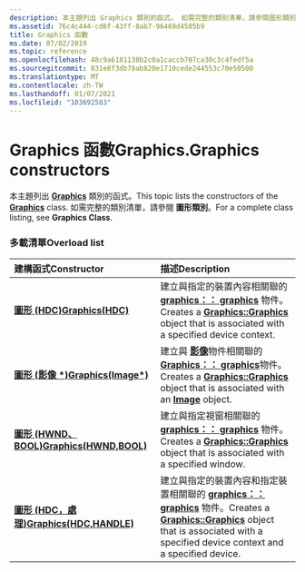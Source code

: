 ```yaml
---
description: 本主題列出 Graphics 類別的函式。 如需完整的類別清單，請參閱圖形類別。
ms.assetid: 76c4c444-cd6f-43ff-8ab7-96469d4505b9
title: Graphics 函數
ms.date: 07/02/2019
ms.topic: reference
ms.openlocfilehash: 48c9a6181138b2c0a1caccb707ca30c3c4fedf5a
ms.sourcegitcommit: 831e8f3db78ab820e1710cede244553c70e50500
ms.translationtype: MT
ms.contentlocale: zh-TW
ms.lasthandoff: 01/07/2021
ms.locfileid: "103692583"
---
```

# <a name="graphicsgraphics-constructors"></a><span data-ttu-id="2dae2-104">Graphics 函數</span><span class="sxs-lookup"><span data-stu-id="2dae2-104">Graphics.Graphics constructors</span></span>

<span data-ttu-id="2dae2-105">本主題列出 [**Graphics**](/windows/win32/api/gdiplusgraphics/nl-gdiplusgraphics-graphics) 類別的函式。</span><span class="sxs-lookup"><span data-stu-id="2dae2-105">This topic lists the constructors of the [**Graphics**](/windows/win32/api/gdiplusgraphics/nl-gdiplusgraphics-graphics) class.</span></span> <span data-ttu-id="2dae2-106">如需完整的類別清單，請參閱 **圖形類別**。</span><span class="sxs-lookup"><span data-stu-id="2dae2-106">For a complete class listing, see **Graphics Class**.</span></span>

### <a name="overload-list"></a><span data-ttu-id="2dae2-107">多載清單</span><span class="sxs-lookup"><span data-stu-id="2dae2-107">Overload list</span></span>



| <span data-ttu-id="2dae2-108">建構函式</span><span class="sxs-lookup"><span data-stu-id="2dae2-108">Constructor</span></span>                                                                   | <span data-ttu-id="2dae2-109">描述</span><span class="sxs-lookup"><span data-stu-id="2dae2-109">Description</span></span>                                                                                                                                                                        |
|:------------------------------------------------------------------------------|:-----------------------------------------------------------------------------------------------------------------------------------------------------------------------------------|
| <span data-ttu-id="2dae2-110">[**圖形 (HDC)**](/previous-versions//ms536160(v=vs.85))</span><span class="sxs-lookup"><span data-stu-id="2dae2-110">[**Graphics(HDC)**](/previous-versions//ms536160(v=vs.85))</span></span>                | <span data-ttu-id="2dae2-111">建立與指定的裝置內容相關聯的 [**graphics：： graphics**](/previous-versions//ms536160(v=vs.85)) 物件。</span><span class="sxs-lookup"><span data-stu-id="2dae2-111">Creates a [**Graphics::Graphics**](/previous-versions//ms536160(v=vs.85)) object that is associated with a specified device context.</span></span><br/>                                |
| <span data-ttu-id="2dae2-112">[**圖形 (影像 \*)**](/windows/win32/api/gdiplusgraphics/nf-gdiplusgraphics-graphics-graphics(inimage))</span><span class="sxs-lookup"><span data-stu-id="2dae2-112">[**Graphics(Image\*)**](/windows/win32/api/gdiplusgraphics/nf-gdiplusgraphics-graphics-graphics(inimage))</span></span>          | <span data-ttu-id="2dae2-113">建立與 [**影像**](/windows/win32/api/gdiplusheaders/nl-gdiplusheaders-image)物件相關聯的 [**Graphics：： graphics**](/windows/win32/api/gdiplusgraphics/nf-gdiplusgraphics-graphics-graphics(inimage))物件。</span><span class="sxs-lookup"><span data-stu-id="2dae2-113">Creates a [**Graphics::Graphics**](/windows/win32/api/gdiplusgraphics/nf-gdiplusgraphics-graphics-graphics(inimage)) object that is associated with an [**Image**](/windows/win32/api/gdiplusheaders/nl-gdiplusheaders-image) object.</span></span><br/>   |
| <span data-ttu-id="2dae2-114">[**圖形 (HWND、BOOL)**](/windows/win32/api/gdiplusgraphics/nf-gdiplusgraphics-graphics-graphics(inhwnd_inbool))</span><span class="sxs-lookup"><span data-stu-id="2dae2-114">[**Graphics(HWND,BOOL)**](/windows/win32/api/gdiplusgraphics/nf-gdiplusgraphics-graphics-graphics(inhwnd_inbool))</span></span>     | <span data-ttu-id="2dae2-115">建立與指定視窗相關聯的 [**graphics：： graphics**](/windows/win32/api/gdiplusgraphics/nf-gdiplusgraphics-graphics-graphics(inhwnd_inbool)) 物件。</span><span class="sxs-lookup"><span data-stu-id="2dae2-115">Creates a [**Graphics::Graphics**](/windows/win32/api/gdiplusgraphics/nf-gdiplusgraphics-graphics-graphics(inhwnd_inbool)) object that is associated with a specified window.</span></span><br/>                                   |
| <span data-ttu-id="2dae2-116">[**圖形 (HDC，處理)**](/windows/win32/api/gdiplusgraphics/nf-gdiplusgraphics-graphics-graphics(inhdc_inhandle))</span><span class="sxs-lookup"><span data-stu-id="2dae2-116">[**Graphics(HDC,HANDLE)**](/windows/win32/api/gdiplusgraphics/nf-gdiplusgraphics-graphics-graphics(inhdc_inhandle))</span></span> | <span data-ttu-id="2dae2-117">建立與指定的裝置內容和指定裝置相關聯的 [**graphics：： graphics**](/windows/win32/api/gdiplusgraphics/nf-gdiplusgraphics-graphics-graphics(inhdc_inhandle)) 物件。</span><span class="sxs-lookup"><span data-stu-id="2dae2-117">Creates a [**Graphics::Graphics**](/windows/win32/api/gdiplusgraphics/nf-gdiplusgraphics-graphics-graphics(inhdc_inhandle)) object that is associated with a specified device context and a specified device.</span></span><br/> |



 

 
